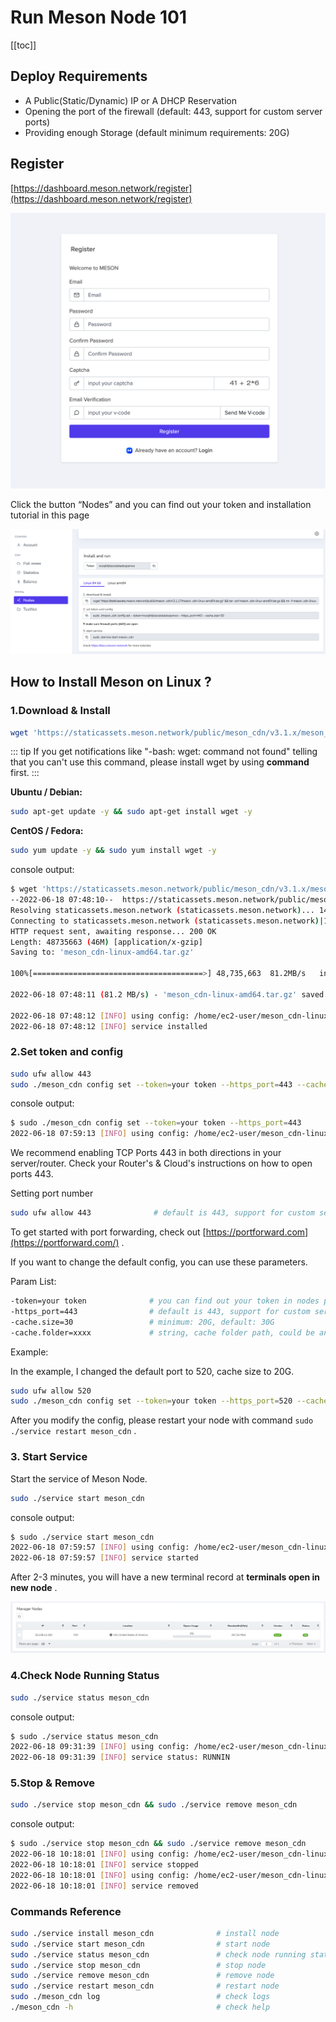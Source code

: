 # Run Meson Node 101

[[toc]]

## Deploy Requirements

- A Public(Static/Dynamic) IP or A DHCP Reservation
- Opening the port of the firewall (default: 443, support for custom server ports)
- Providing enough Storage (default minimum requirements: 20G)

## Register

[https://dashboard.meson.network/register](https://dashboard.meson.network/register)

![](./images/run-meson-node-01.png)

Click the button “Nodes” and you can find out your token and installation tutorial in this page

![](./images/run-meson-node-02.png)

## How to Install Meson on **Linux ?**

### 1.Download & Install

```bash
wget 'https://staticassets.meson.network/public/meson_cdn/v3.1.x/meson_cdn-linux-amd64.tar.gz' && tar -zxf meson_cdn-linux-amd64.tar.gz && rm -f meson_cdn-linux-amd64.tar.gz && cd ./meson_cdn-linux-amd64 && sudo ./service install meson_cdn
```

::: tip
If you get notifications like "-bash: wget: command not found" telling that you can't use this command, please install wget by using **command** first.
:::

**Ubuntu / Debian:** 

```bash
sudo apt-get update -y && sudo apt-get install wget -y
```

**CentOS / Fedora:**

```bash
sudo yum update -y && sudo yum install wget -y
```

console output:

```bash
$ wget 'https://staticassets.meson.network/public/meson_cdn/v3.1.x/meson_cdn-linux-amd64.tar.gz' && tar -zxf meson_cdn-linux-amd64.tar.gz && rm -f meson_cdn-linux-amd64.tar.gz && cd ./meson_cdn-linux-amd64 && sudo ./service install meson_cdn
--2022-06-18 07:48:10--  https://staticassets.meson.network/public/meson_cdn/v3.1.x/meson_cdn-linux-amd64.tar.gz
Resolving staticassets.meson.network (staticassets.meson.network)... 143.244.60.109
Connecting to staticassets.meson.network (staticassets.meson.network)|143.244.60.109|:443... connected.
HTTP request sent, awaiting response... 200 OK
Length: 48735663 (46M) [application/x-gzip]
Saving to: 'meson_cdn-linux-amd64.tar.gz'

100%[======================================>] 48,735,663  81.2MB/s   in 0.6s   

2022-06-18 07:48:11 (81.2 MB/s) - 'meson_cdn-linux-amd64.tar.gz' saved [48735663/48735663]

2022-06-18 07:48:12 [INFO] using config: /home/ec2-user/meson_cdn-linux-amd64/configs/default.toml
2022-06-18 07:48:12 [INFO] service installed
```

### 2.Set token and config

```bash
sudo ufw allow 443
sudo ./meson_cdn config set --token=your token --https_port=443 --cache.size=30
```

console output:

```bash
$ sudo ./meson_cdn config set --token=your token --https_port=443
2022-06-18 07:59:13 [INFO] using config: /home/ec2-user/meson_cdn-linux-amd64/configs/default.toml
```

We recommend enabling TCP Ports 443  in both directions in your server/router. Check your Router's & Cloud's  instructions on how to open ports 443.

Setting port number

```bash
sudo ufw allow 443              # default is 443, support for custom server ports
```

To get started with port forwarding, check out [https://portforward.com](https://portforward.com/) .

If you want to change the default config, you can use these parameters.

Param List:

```bash
-token=your token              # you can find out your token in nodes page
-https_port=443                # default is 443, support for custom server ports
-cache.size=30                 # minimum: 20G, default: 30G
-cache.folder=xxxx             # string, cache folder path, could be an absolute path
```

Example:

In the example, I changed the default port to 520, cache size to 20G.

```bash
sudo ufw allow 520
sudo ./meson_cdn config set --token=your token --https_port=520 --cache.size=20 && sudo ./service restart meson_cdn
```

After you modify the config, please restart your node with command  `sudo ./service restart meson_cdn` .

### 3. Start Service

Start the service of Meson Node.

```bash
sudo ./service start meson_cdn
```

console output:

```bash
$ sudo ./service start meson_cdn
2022-06-18 07:59:57 [INFO] using config: /home/ec2-user/meson_cdn-linux-amd64/configs/default.toml
2022-06-18 07:59:57 [INFO] service started
```

After 2-3 minutes, you will have a new terminal record at **terminals open in new node** .

![](./images/run-meson-node-03.png)

### 4.Check Node Running Status

```bash
sudo ./service status meson_cdn
```

console output:

```bash
$ sudo ./service status meson_cdn
2022-06-18 09:31:39 [INFO] using config: /home/ec2-user/meson_cdn-linux-amd64/configs/default.toml
2022-06-18 09:31:39 [INFO] service status: RUNNIN
```

### 5.Stop & Remove

```bash
sudo ./service stop meson_cdn && sudo ./service remove meson_cdn
```

console output:

```bash
$ sudo ./service stop meson_cdn && sudo ./service remove meson_cdn
2022-06-18 10:18:01 [INFO] using config: /home/ec2-user/meson_cdn-linux-amd64/configs/default.toml
2022-06-18 10:18:01 [INFO] service stopped
2022-06-18 10:18:01 [INFO] using config: /home/ec2-user/meson_cdn-linux-amd64/configs/default.toml
2022-06-18 10:18:01 [INFO] service removed
```

### Commands Reference

```bash
sudo ./service install meson_cdn              # install node
sudo ./service start meson_cdn                # start node
sudo ./service status meson_cdn               # check node running status
sudo ./service stop meson_cdn                 # stop node
sudo ./service remove meson_cdn               # remove node
sudo ./service restart meson_cdn              # restart node
sudo ./meson_cdn log                          # check logs
./meson_cdn -h                                # check help
```